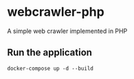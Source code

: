 # webcrawler-php
A simple web crawler  implemented in PHP
## Run the application
`docker-compose up -d --build`
